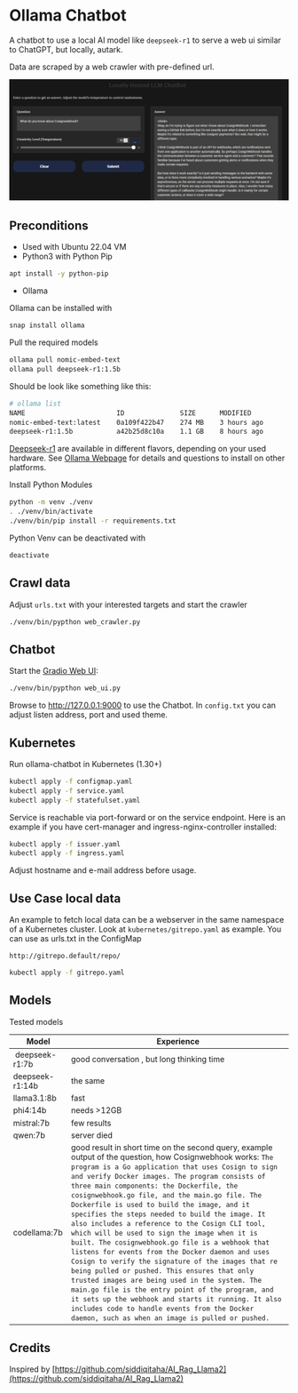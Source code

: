 # Ollama Chatbot

A chatbot to use a local AI model like `deepseek-r1` to serve a web ui similar to ChatGPT, but locally, autark.

Data are scraped by a web crawler with pre-defined url.

![image](chatbot.png)

## Preconditions

* Used with Ubuntu 22.04 VM
* Python3 with Python Pip

```bash
apt install -y python-pip
```

* Ollama

Ollama can be installed with

```bash
snap install ollama
```

Pull the required models

```bash
ollama pull nomic-embed-text
ollama pull deepseek-r1:1.5b
```

Should be look like something like this:

```bash
# ollama list
NAME                       ID              SIZE      MODIFIED
nomic-embed-text:latest    0a109f422b47    274 MB    3 hours ago
deepseek-r1:1.5b           a42b25d8c10a    1.1 GB    8 hours ago
```

[Deepseek-r1](https://ollama.com/library/deepseek-r1) are available in different flavors, depending on your used hardware.
See [Ollama Webpage](https://ollama.com/) for details and questions to install on other platforms.

Install Python Modules

```bash
python -m venv ./venv
. ./venv/bin/activate
./venv/bin/pip install -r requirements.txt
```

Python Venv can be deactivated with

```bash
deactivate
```

## Crawl data

Adjust `urls.txt` with your interested targets and start the crawler

```bash
./venv/bin/pypthon web_crawler.py
```

## Chatbot

Start the [Gradio Web UI](https://www.gradio.app):

```bash
./venv/bin/pypthon web_ui.py
```

Browse to http://127.0.0.1:9000 to use the Chatbot. In `config.txt` you can adjust listen address, port and used theme.

## Kubernetes

Run ollama-chatbot in Kubernetes (1.30+)

```bash
kubectl apply -f configmap.yaml
kubectl apply -f service.yaml
kubectl apply -f statefulset.yaml
```

Service is reachable via port-forward or on the service endpoint. Here is an example if you have cert-manager and ingress-nginx-controller installed:

```bash
kubectl apply -f issuer.yaml
kubectl apply -f ingress.yaml
```

Adjust hostname and e-mail address before usage.


## Use Case local data

An example to fetch local data can be a webserver in the same namespace of a Kubernetes cluster. Look at `kubernetes/gitrepo.yaml` as example. 
You can use as urls.txt in the ConfigMap

```
http://gitrepo.default/repo/
```

```bash
kubectl apply -f gitrepo.yaml
```

## Models

Tested models

| Model                             | Experience                                                                                               |
|-----------------------------------|----------------------------------------------------------------------------------------------------------|
| deepseek-r1:7b                    | good conversation , but long thinking time                                                               |   
| deepseek-r1:14b                   | the same                                                                                                 |
| llama3.1:8b                       | fast                                                                                                     |
| phi4:14b                          | needs >12GB                                                                                              |
| mistral:7b                        | few results                                                                                              |
| qwen:7b                           | server died
| codellama:7b                      | good result in short time on the second query, example output of the question, how Cosignwebhook works:  `The program is a Go application that uses Cosign to sign and verify Docker images. The program consists of three main components: the Dockerfile, the cosignwebhook.go file, and the main.go file. The Dockerfile is used to build the image, and it specifies the steps needed to build the image. It also includes a reference to the Cosign CLI tool, which will be used to sign the image when it is built. The cosignwebhook.go file is a webhook that listens for events from the Docker daemon and uses Cosign to verify the signature of the images that re being pulled or pushed. This ensures that only trusted images are being used in the system. The main.go file is the entry point of the program, and it sets up the webhook and starts it running. It also includes code to handle events from the Docker daemon, such as when an image is pulled or pushed.` |


## Credits

Inspired by [https://github.com/siddiqitaha/AI_Rag_Llama2](https://github.com/siddiqitaha/AI_Rag_Llama2)
